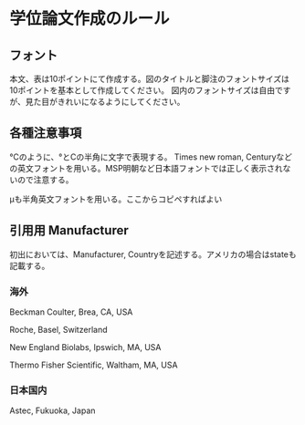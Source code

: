 # 学位論文作成のルール

## フォント
本文、表は10ポイントにて作成する。図のタイトルと脚注のフォントサイズは10ポイントを基本として作成してください。
図内のフォントサイズは自由ですが、見た目がきれいになるようにしてください。

## 各種注意事項

°Cのように、°とCの半角に文字で表現する。 
Times new roman, Centuryなどの英文フォントを用いる。MSP明朝など日本語フォントでは正しく表示されないので注意する。

μも半角英文フォントを用いる。ここからコピペすればよい

## 引用用 Manufacturer
初出においては、Manufacturer, Countryを記述する。アメリカの場合はstateも記載する。
### 海外
Beckman Coulter, Brea, CA, USA

Roche,  Basel,  Switzerland

New England Biolabs, Ipswich, MA, USA

Thermo Fisher Scientific, Waltham, MA, USA

### 日本国内
Astec, Fukuoka, Japan
